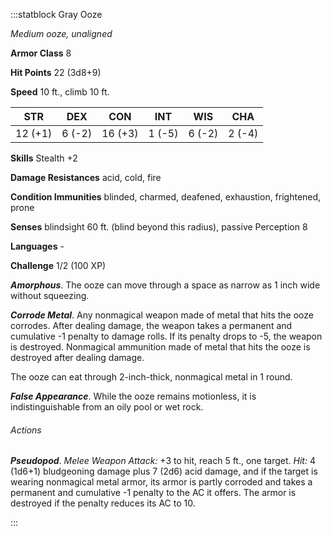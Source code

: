 :::statblock Gray Ooze

*Medium ooze, unaligned*

**Armor Class** 8

**Hit Points** 22 (3d8+9)

**Speed** 10 ft., climb 10 ft.

| STR     | DEX    | CON     | INT    | WIS    | CHA    |
|---------|--------|---------|--------|--------|--------|
| 12 (+1) | 6 (-2) | 16 (+3) | 1 (-5) | 6 (-2) | 2 (-4) |

**Skills** Stealth +2

**Damage Resistances** acid, cold, fire

**Condition Immunities** blinded, charmed, deafened, exhaustion, frightened, prone

**Senses** blindsight 60 ft. (blind beyond this radius), passive Perception 8

**Languages** -

**Challenge** 1/2 (100 XP)

***Amorphous***. The ooze can move through a space as narrow as 1 inch wide without squeezing.

***Corrode Metal***. Any nonmagical weapon made of metal that hits the ooze corrodes. After dealing damage, the weapon takes a permanent and cumulative -1 penalty to damage rolls. If its penalty drops to -5, the weapon is destroyed. Nonmagical ammunition made of metal that hits the ooze is destroyed after dealing damage.

The ooze can eat through 2-inch-thick, nonmagical metal in 1 round.

***False Appearance***. While the ooze remains motionless, it is indistinguishable from an oily pool or wet rock.

###### Actions

***Pseudopod***. *Melee Weapon Attack:* +3 to hit, reach 5 ft., one target. *Hit:* 4 (1d6+1) bludgeoning damage plus 7 (2d6) acid damage, and if the target is wearing nonmagical metal armor, its armor is partly corroded and takes a permanent and cumulative -1 penalty to the AC it offers. The armor is destroyed if the penalty reduces its AC to 10.

:::
